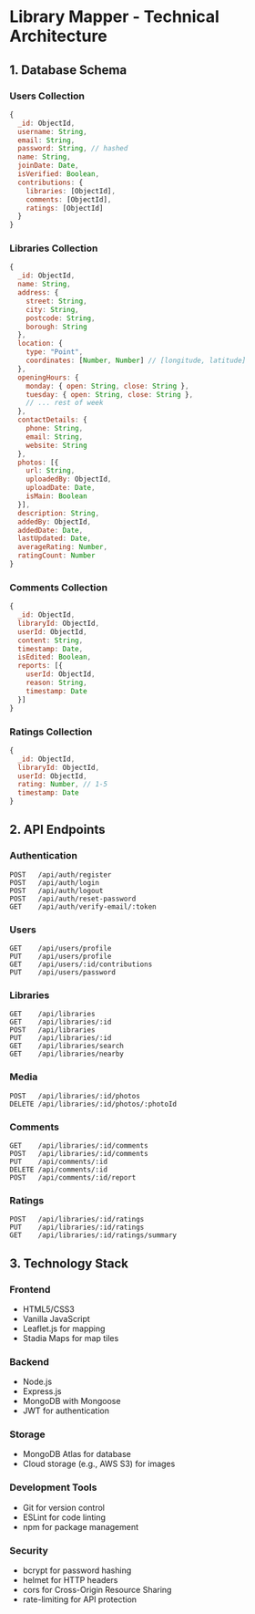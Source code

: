 # Library Mapper - Technical Architecture

## 1. Database Schema

### Users Collection
```javascript
{
  _id: ObjectId,
  username: String,
  email: String,
  password: String, // hashed
  name: String,
  joinDate: Date,
  isVerified: Boolean,
  contributions: {
    libraries: [ObjectId],
    comments: [ObjectId],
    ratings: [ObjectId]
  }
}
```

### Libraries Collection
```javascript
{
  _id: ObjectId,
  name: String,
  address: {
    street: String,
    city: String,
    postcode: String,
    borough: String
  },
  location: {
    type: "Point",
    coordinates: [Number, Number] // [longitude, latitude]
  },
  openingHours: {
    monday: { open: String, close: String },
    tuesday: { open: String, close: String },
    // ... rest of week
  },
  contactDetails: {
    phone: String,
    email: String,
    website: String
  },
  photos: [{
    url: String,
    uploadedBy: ObjectId,
    uploadDate: Date,
    isMain: Boolean
  }],
  description: String,
  addedBy: ObjectId,
  addedDate: Date,
  lastUpdated: Date,
  averageRating: Number,
  ratingCount: Number
}
```

### Comments Collection
```javascript
{
  _id: ObjectId,
  libraryId: ObjectId,
  userId: ObjectId,
  content: String,
  timestamp: Date,
  isEdited: Boolean,
  reports: [{
    userId: ObjectId,
    reason: String,
    timestamp: Date
  }]
}
```

### Ratings Collection
```javascript
{
  _id: ObjectId,
  libraryId: ObjectId,
  userId: ObjectId,
  rating: Number, // 1-5
  timestamp: Date
}
```

## 2. API Endpoints

### Authentication
```
POST   /api/auth/register
POST   /api/auth/login
POST   /api/auth/logout
POST   /api/auth/reset-password
GET    /api/auth/verify-email/:token
```

### Users
```
GET    /api/users/profile
PUT    /api/users/profile
GET    /api/users/:id/contributions
PUT    /api/users/password
```

### Libraries
```
GET    /api/libraries
GET    /api/libraries/:id
POST   /api/libraries
PUT    /api/libraries/:id
GET    /api/libraries/search
GET    /api/libraries/nearby
```

### Media
```
POST   /api/libraries/:id/photos
DELETE /api/libraries/:id/photos/:photoId
```

### Comments
```
GET    /api/libraries/:id/comments
POST   /api/libraries/:id/comments
PUT    /api/comments/:id
DELETE /api/comments/:id
POST   /api/comments/:id/report
```

### Ratings
```
POST   /api/libraries/:id/ratings
PUT    /api/libraries/:id/ratings
GET    /api/libraries/:id/ratings/summary
```

## 3. Technology Stack

### Frontend
- HTML5/CSS3
- Vanilla JavaScript
- Leaflet.js for mapping
- Stadia Maps for map tiles

### Backend
- Node.js
- Express.js
- MongoDB with Mongoose
- JWT for authentication

### Storage
- MongoDB Atlas for database
- Cloud storage (e.g., AWS S3) for images

### Development Tools
- Git for version control
- ESLint for code linting
- npm for package management

### Security
- bcrypt for password hashing
- helmet for HTTP headers
- cors for Cross-Origin Resource Sharing
- rate-limiting for API protection
``` 